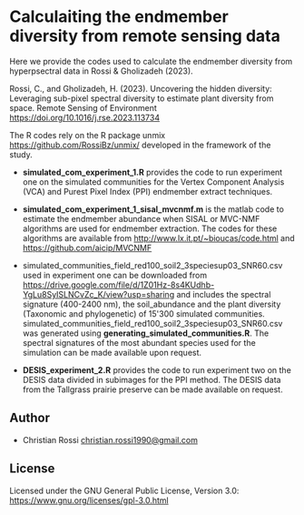 # Calculaiting the endmember diversity from remote sensing data

Here we provide the codes used to calculate the endmember diversity from hyperpsectral data in Rossi & Gholizadeh (2023). 

Rossi, C., and Gholizadeh, H. (2023). Uncovering the hidden diversity: Leveraging sub-pixel spectral diversity to estimate plant diversity from space. Remote Sensing of Environment https://doi.org/10.1016/j.rse.2023.113734

The R codes rely on the R package unmix https://github.com/RossiBz/unmix/ developed in the framework of the study.

* **simulated_com_experiment_1.R** provides the code to run experiment one on the simulated communities for the Vertex Component Analysis (VCA) and Purest Pixel Index (PPI) endmember extract techniques. 

* **simulated_com_experiment_1_sisal_mvcnmf.m** is the matlab code to estimate the endmember abundance when  SISAL or MVC-NMF algorithms are used for endmember extraction.
The codes for these algorithms are available from http://www.lx.it.pt/~bioucas/code.html and https://github.com/aicip/MVCNMF

* simulated_communities_field_red100_soil2_3speciesup03_SNR60.csv used in experiment one can be downloaded from https://drive.google.com/file/d/1Z01Hz-8s4KUdhb-YgLu8SyISLNCvZc_K/view?usp=sharing and includes the spectral signature (400-2400 nm), the soil_abundance and the plant diversity (Taxonomic and phylogenetic) of 15'300 simulated communities.
simulated_communities_field_red100_soil2_3speciesup03_SNR60.csv was generated using **generating_simulated_communities.R**. The spectral signatures of the most abundant species used for the simulation can be made available upon request.


* **DESIS_experiment_2.R** provides the code to run experiment two on the DESIS data divided in subimages for the PPI method.
The DESIS data from the Tallgrass prairie preserve can be made available on request. 


## Author

* Christian Rossi christian.rossi1990@gmail.com

## License

Licensed under the GNU General Public License, Version 3.0: https://www.gnu.org/licenses/gpl-3.0.html
